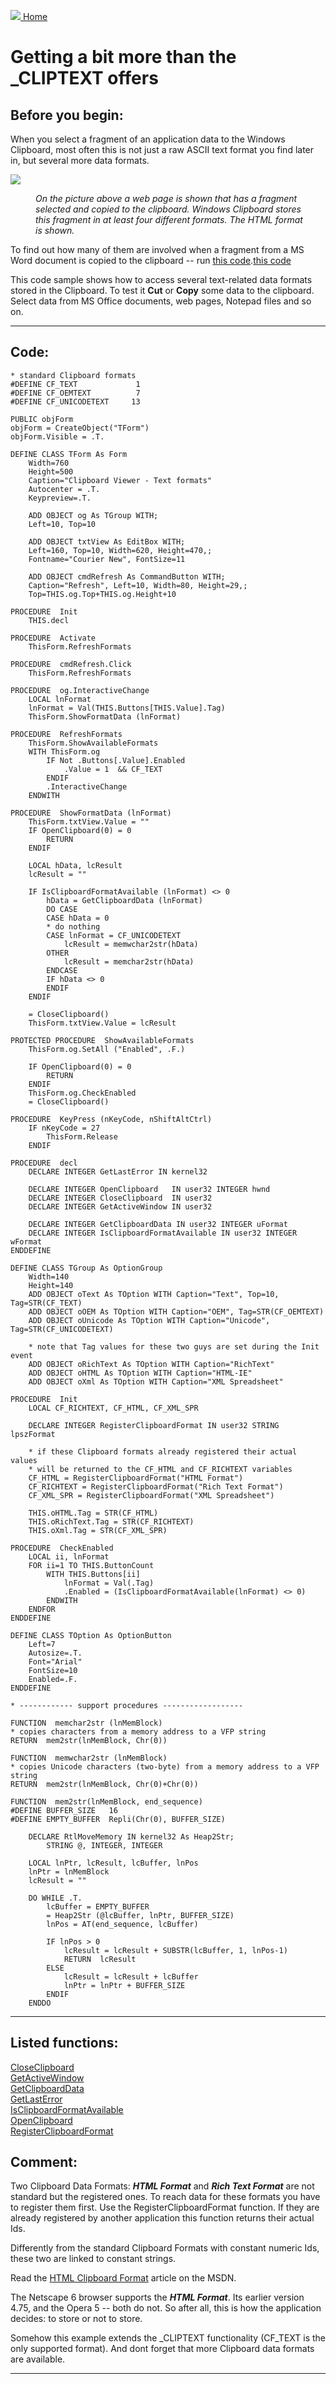 [<img src="../images/home.png"> Home ](https://github.com/VFPX/Win32API)  

# Getting a bit more than the _CLIPTEXT offers

## Before you begin:
When you select a fragment of an application data to the Windows Clipboard, most often this is not just a raw ASCII text format you find later in, but several more data formats.   

![](../images/clipboardmore.png)  

<div style="font-style: italic; margin-left: 40px; margin-right: 30px;">On the picture above a web page is shown that has a fragment selected and copied to the clipboard. Windows Clipboard stores this fragment in at least four different formats. The HTML format is shown.</div>  

To find out how many of them are involved when a fragment from a MS Word document is copied to the clipboard -- run <a href="?example=32">this code</a>.[this code](sample_032.md)  

This code sample shows how to access several text-related data formats stored in the Clipboard. To test it **Cut** or **Copy** some data to the clipboard. Select data from MS Office documents, web pages, Notepad files and so on.  
  
***  


## Code:
```foxpro  
* standard Clipboard formats
#DEFINE CF_TEXT             1
#DEFINE CF_OEMTEXT          7
#DEFINE CF_UNICODETEXT     13

PUBLIC objForm
objForm = CreateObject("TForm")
objForm.Visible = .T.

DEFINE CLASS TForm As Form
	Width=760
	Height=500
	Caption="Clipboard Viewer - Text formats"
	Autocenter = .T.
	Keypreview=.T.
	
	ADD OBJECT og As TGroup WITH;
	Left=10, Top=10

	ADD OBJECT txtView As EditBox WITH;
	Left=160, Top=10, Width=620, Height=470,;
	Fontname="Courier New", FontSize=11
	
	ADD OBJECT cmdRefresh As CommandButton WITH;
	Caption="Refresh", Left=10, Width=80, Height=29,;
	Top=THIS.og.Top+THIS.og.Height+10

PROCEDURE  Init
	THIS.decl

PROCEDURE  Activate
	ThisForm.RefreshFormats

PROCEDURE  cmdRefresh.Click
	ThisForm.RefreshFormats

PROCEDURE  og.InteractiveChange
	LOCAL lnFormat
	lnFormat = Val(THIS.Buttons[THIS.Value].Tag)
	ThisForm.ShowFormatData (lnFormat)

PROCEDURE  RefreshFormats
	ThisForm.ShowAvailableFormats
	WITH ThisForm.og
		IF Not .Buttons[.Value].Enabled
			.Value = 1  && CF_TEXT
		ENDIF
		.InteractiveChange
	ENDWITH

PROCEDURE  ShowFormatData (lnFormat)
	ThisForm.txtView.Value = ""
	IF OpenClipboard(0) = 0
		RETURN
	ENDIF

	LOCAL hData, lcResult
	lcResult = ""

	IF IsClipboardFormatAvailable (lnFormat) <> 0
		hData = GetClipboardData (lnFormat)
		DO CASE
		CASE hData = 0
		* do nothing
		CASE lnFormat = CF_UNICODETEXT
			lcResult = memwchar2str(hData)
		OTHER
			lcResult = memchar2str(hData)
		ENDCASE
		IF hData <> 0
		ENDIF
	ENDIF

	= CloseClipboard()
	ThisForm.txtView.Value = lcResult

PROTECTED PROCEDURE  ShowAvailableFormats
	ThisForm.og.SetAll ("Enabled", .F.)

	IF OpenClipboard(0) = 0
		RETURN
	ENDIF
	ThisForm.og.CheckEnabled
	= CloseClipboard()

PROCEDURE  KeyPress (nKeyCode, nShiftAltCtrl)
	IF nKeyCode = 27
		ThisForm.Release
	ENDIF

PROCEDURE  decl
	DECLARE INTEGER GetLastError IN kernel32

	DECLARE INTEGER OpenClipboard   IN user32 INTEGER hwnd
	DECLARE INTEGER CloseClipboard  IN user32
	DECLARE INTEGER GetActiveWindow IN user32

	DECLARE INTEGER GetClipboardData IN user32 INTEGER uFormat
	DECLARE INTEGER IsClipboardFormatAvailable IN user32 INTEGER wFormat
ENDDEFINE

DEFINE CLASS TGroup As OptionGroup
	Width=140
	Height=140
	ADD OBJECT oText As TOption WITH Caption="Text", Top=10, Tag=STR(CF_TEXT)
	ADD OBJECT oOEM As TOption WITH Caption="OEM", Tag=STR(CF_OEMTEXT)
	ADD OBJECT oUnicode As TOption WITH Caption="Unicode", Tag=STR(CF_UNICODETEXT)

	* note that Tag values for these two guys are set during the Init event
	ADD OBJECT oRichText As TOption WITH Caption="RichText"
	ADD OBJECT oHTML As TOption WITH Caption="HTML-IE"
	ADD OBJECT oXml As TOption WITH Caption="XML Spreadsheet"

PROCEDURE  Init
	LOCAL CF_RICHTEXT, CF_HTML, CF_XML_SPR

	DECLARE INTEGER RegisterClipboardFormat IN user32 STRING lpszFormat
	
	* if these Clipboard formats already registered their actual values
	* will be returned to the CF_HTML and CF_RICHTEXT variables
	CF_HTML = RegisterClipboardFormat("HTML Format")
	CF_RICHTEXT = RegisterClipboardFormat("Rich Text Format")
	CF_XML_SPR = RegisterClipboardFormat("XML Spreadsheet")
	
	THIS.oHTML.Tag = STR(CF_HTML)
	THIS.oRichText.Tag = STR(CF_RICHTEXT)
	THIS.oXml.Tag = STR(CF_XML_SPR)

PROCEDURE  CheckEnabled
	LOCAL ii, lnFormat
	FOR ii=1 TO THIS.ButtonCount
		WITH THIS.Buttons[ii]
			lnFormat = Val(.Tag)
			.Enabled = (IsClipboardFormatAvailable(lnFormat) <> 0)
		ENDWITH
	ENDFOR
ENDDEFINE

DEFINE CLASS TOption As OptionButton
	Left=7
	Autosize=.T.
	Font="Arial"
	FontSize=10
	Enabled=.F.
ENDDEFINE

* ------------ support procedures ------------------

FUNCTION  memchar2str (lnMemBlock)
* copies characters from a memory address to a VFP string
RETURN  mem2str(lnMemBlock, Chr(0))

FUNCTION  memwchar2str (lnMemBlock)
* copies Unicode characters (two-byte) from a memory address to a VFP string
RETURN  mem2str(lnMemBlock, Chr(0)+Chr(0))

FUNCTION  mem2str(lnMemBlock, end_sequence)
#DEFINE BUFFER_SIZE   16
#DEFINE EMPTY_BUFFER  Repli(Chr(0), BUFFER_SIZE)

	DECLARE RtlMoveMemory IN kernel32 As Heap2Str;
		STRING @, INTEGER, INTEGER

	LOCAL lnPtr, lcResult, lcBuffer, lnPos
	lnPtr = lnMemBlock
	lcResult = ""

	DO WHILE .T.
		lcBuffer = EMPTY_BUFFER
		= Heap2Str (@lcBuffer, lnPtr, BUFFER_SIZE)
		lnPos = AT(end_sequence, lcBuffer)

		IF lnPos > 0
			lcResult = lcResult + SUBSTR(lcBuffer, 1, lnPos-1)
			RETURN  lcResult
		ELSE
			lcResult = lcResult + lcBuffer
			lnPtr = lnPtr + BUFFER_SIZE
		ENDIF
	ENDDO  
```  
***  


## Listed functions:
[CloseClipboard](../libraries/user32/CloseClipboard.md)  
[GetActiveWindow](../libraries/user32/GetActiveWindow.md)  
[GetClipboardData](../libraries/user32/GetClipboardData.md)  
[GetLastError](../libraries/kernel32/GetLastError.md)  
[IsClipboardFormatAvailable](../libraries/user32/IsClipboardFormatAvailable.md)  
[OpenClipboard](../libraries/user32/OpenClipboard.md)  
[RegisterClipboardFormat](../libraries/user32/RegisterClipboardFormat.md)  

## Comment:
Two Clipboard Data Formats: ***HTML Format*** and ***Rich Text Format*** are not standard but the registered ones. To reach data for these formats you have to register them first. Use the RegisterClipboardFormat function. If they are already registered by another application this function returns their actual Ids.  
  
Differently from the standard Clipboard Formats with constant numeric Ids, these two are linked to constant strings.  
  
Read the <a href="http://msdn.microsoft.com/library/default.asp?url=/workshop/networking/clipboard/htmlclipboard.asp">HTML Clipboard Format</a> article on the MSDN.  
  
The Netscape 6 browser supports the ***HTML Format***. Its earlier version 4.75, and the Opera 5 -- both do not. So after all, this is how the application decides: to store or not to store.  
  
Somehow this example extends the _CLIPTEXT functionality (CF_TEXT is the only supported format). And dont forget that more Clipboard data formats are available.  
  
***  

